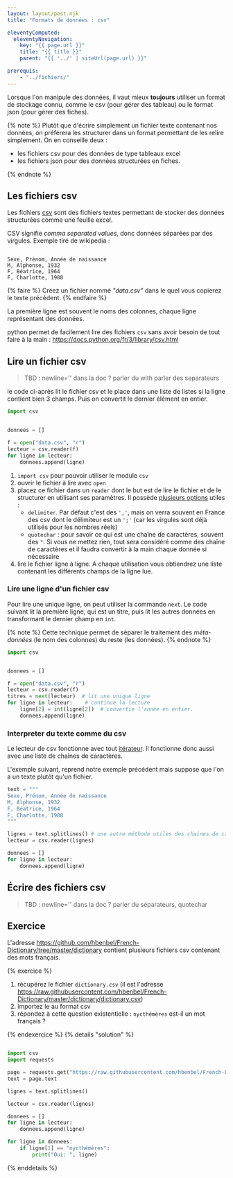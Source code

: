 ```yaml
---
layout: layout/post.njk 
title: "Formats de données : csv"

eleventyComputed:
  eleventyNavigation:
    key: "{{ page.url }}"
    title: "{{ title }}"
    parent: "{{ '../' | siteUrl(page.url) }}"

prerequis:
    - "../fichiers/"
---
```


<!-- début résumé -->

Lorsque l'on manipule des données, il vaut mieux **toujours** utiliser un format de stockage connu, comme le csv (pour gérer des tableau) ou le format json (pour gérer des fiches).

<!-- fin résumé -->

{% note %}
Plutôt que d'écrire simplement un fichier texte contenant nos données, on préférera les structurer dans un format permettant de les relire simplement. On en conseille deux :

* les fichiers csv pour des données de type tableaux excel
* les fichiers json pour des données structurées en fiches.

{% endnote %}

## Les fichiers csv

Les fichiers [csv](https://fr.wikipedia.org/wiki/Comma-separated_values) sont des fichiers textes permettant de stocker des données structurées comme une feuille excel.

CSV signifie *comma separated values*, donc données séparées par des virgules. Exemple tiré de wikipedia :

```text

Sexe, Prénom, Année de naissance
M, Alphonse, 1932
F, Béatrice, 1964
F, Charlotte, 1988

```

{% faire %}
Créez un fichier nommé *"data.csv"* dans le quel vous copierez le texte précédent.
{% endfaire %}

La première ligne est souvent le noms des colonnes, chaque ligne représentant des données.

python permet de facilement lire des fichiers `csv` sans avoir besoin de tout faire à la main : <https://docs.python.org/fr/3/library/csv.html>

## Lire un fichier csv

> TBD : newline='' dans la doc ?
> parler du with
> parler des separateurs

le code ci-après lit le fichier csv et le place dans une liste de listes si la ligne contient bien 3 champs. Puis on convertit le dernier élément en entier.

```python
import csv


donnees = []

f = open("data.csv", "r")
lecteur = csv.reader(f)
for ligne in lecteur:
    donnees.append(ligne)
```

1. `import csv` pour pouvoir utiliser le module `csv`
2. ouvrir le fichier à lire avec `open`
3. placez ce fichier dans un `reader` dont le but est de lire le fichier et de le structurer en utilisant ses paramètres. Il possède [plusieurs options](https://docs.python.org/fr/3/library/csv.html#csv-fmt-params) utiles :
    * `delimiter`. Par défaut c'est des `','`, mais on verra souvent en France des csv dont le délimiteur est un `';'` (car les virgules sont déjà utilisés pour les nombres réels)
    * `quotechar` : pour savoir ce qui est une chaîne de caractères, souvent des `"`. Si vous ne mettez rien, tout sera considéré comme des chaîne de caractères et il faudra convertir à la main chaque donnée si nécessaire
4. lire le fichier ligne à ligne. A chaque utilisation vous obtiendrez une liste contenant les différents champs de la ligne lue.

### Lire une ligne d'un fichier csv

Pour lire une unique ligne, on peut utiliser la commande `next`. Le code suivant lit la première ligne, qui est un titre, puis lit les autres données en transformant le dernier champ en `int`.

{% note %}
Cette technique permet de séparer le traitement des *méta-données* (le nom des colonnes) du reste (les données). 
{% endnote %}

```python
import csv


donnees = []

f = open("data.csv", "r")
lecteur = csv.reader(f)
titres = next(lecteur)  # lit une unique ligne
for ligne in lecteur:    # continue la lecture
    ligne[2] = int(ligne[2])  # convertie l'année en entier.
    donnees.append(ligne)
```

### Interpreter du texte comme du csv

Le lecteur de csv fonctionne avec tout [itérateur](https://docs.python.org/fr/3.7/glossary.html#term-iterator). Il fonctionne donc aussi avec une liste de chaînes de caractères.

L'exemple suivant, reprend notre exemple précédent mais suppose que l'on a un texte plutôt qu'un fichier.

```python
text = """
Sexe, Prénom, Année de naissance
M, Alphonse, 1932
F, Béatrice, 1964
F, Charlotte, 1988
"""

lignes = text.splitlines() # une autre méthode utiles des chaines de caractères
lecteur = csv.reader(lignes)

donnees = []
for ligne in lecteur:
    donnees.append(ligne)

```

## Écrire des fichiers csv

> TBD : newline='' dans la doc ?
> parler du séparateurs, quotechar

## Exercice

L'adresse <https://github.com/hbenbel/French-Dictionary/tree/master/dictionary> contient plusieurs fichiers csv contenant des mots français.

{% exercice %}

1. récupérez le fichier `dictionary.csv` (il est  l'adresse <https://raw.githubusercontent.com/hbenbel/French-Dictionary/master/dictionary/dictionary.csv>)
2. importez le au format csv
3. répondez à cette question existentielle : `nycthémères` est-il un mot français ?

{% endexercice %}
{% details "solution" %}

```python

import csv
import requests

page = requests.get("https://raw.githubusercontent.com/hbenbel/French-Dictionary/master/dictionary/dictionary.csv")
text = page.text

lignes = text.splitlines()

lecteur = csv.reader(lignes)

donnees = []
for ligne in lecteur:
    donnees.append(ligne)

for ligne in donnees:
    if ligne[1] == "nycthémères":
        print("Oui: ", ligne)
```

{% enddetails %}
